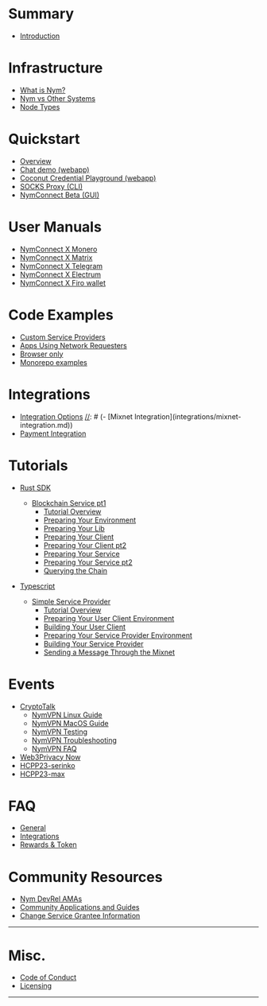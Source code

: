 # Summary

- [Introduction](introduction.md)

# Infrastructure

- [What is Nym?](infrastructure/nym.md)
- [Nym vs Other Systems](infrastructure/nym-vs-others.md)
- [Node Types](infrastructure/node-types.md)

# Quickstart

- [Overview](quickstart/overview.md)
- [Chat demo (webapp)](quickstart/chat-demo.md)
- [Coconut Credential Playground (webapp)](quickstart/cred-playground.md)
- [SOCKS Proxy (CLI)](quickstart/socks-proxy.md)
- [NymConnect Beta (GUI)](quickstart/nymconnect-gui.md)

# User Manuals

- [NymConnect X Monero](tutorials/monero.md)
- [NymConnect X Matrix](tutorials/matrix.md)
- [NymConnect X Telegram](tutorials/telegram.md)
- [NymConnect X Electrum](tutorials/electrum.md)
- [NymConnect X Firo wallet](tutorials/firo.md)

# Code Examples

- [Custom Service Providers](examples/custom-services.md)
- [Apps Using Network Requesters](examples/using-nrs.md)
- [Browser only](examples/browser-only.md)
- [Monorepo examples](examples/monorepo-examples.md)

# Integrations

- [Integration Options](integrations/integration-options.md)
[//]: # (- [Mixnet Integration]&#40;integrations/mixnet-integration.md&#41;)
- [Payment Integration](integrations/payment-integration.md)

# Tutorials

- [Rust SDK](tutorials/rust-sdk.md)
	- [Blockchain Service pt1](tutorials/cosmos-service/intro.md)
		- [Tutorial Overview](tutorials/cosmos-service/overview.md)
		- [Preparing Your Environment](tutorials/cosmos-service/preparing-env.md)
		- [Preparing Your Lib](tutorials/cosmos-service/lib.md)
		- [Preparing Your Client](tutorials/cosmos-service/client.md)
		- [Preparing Your Client pt2](tutorials/cosmos-service/client-src.md)
		- [Preparing Your Service](tutorials/cosmos-service/service.md)
		- [Preparing Your Service pt2](tutorials/cosmos-service/service-src.md)
		- [Querying the Chain](tutorials/cosmos-service/querying.md)

- [Typescript](tutorials/typescript.md)
    - [Simple Service Provider](tutorials/simple-service-provider/simple-service-provider.md)
      	- [Tutorial Overview](tutorials/simple-service-provider/overview.md)
      	- [Preparing Your User Client Environment](tutorials/simple-service-provider/preparating-env.md)
      	- [Building Your User Client](tutorials/simple-service-provider/user-client.md)
      	- [Preparing Your Service Provider Environment](tutorials/simple-service-provider/preparating-env2.md)
      	- [Building Your Service Provider](tutorials/simple-service-provider/service-provider.md)
      	- [Sending a Message Through the Mixnet](tutorials/simple-service-provider/sending-message.md)

[//]: # (TODO make generic )
[//]: # (# Shipyard Builders Hackathon 2023 )
[//]: # (- [General Info & Resources]&#40;shipyard/general.md&#41;)
[//]: # (- [Hackathon Challenges]&#40;shipyard/challenges-overview.md&#41;)
[//]: # (- [A Note on Infrastructure]&#40;shipyard/infra.md&#41;)
[//]: # (- [Submission Guidelines]&#40;shipyard/guidelines.md&#41;)

# Events

- [CryptoTalk](events/cryptotalk/nym-vpn.md)
    - [NymVPN Linux Guide](events/cryptotalk/nym-vpn-linux.md)
    - [NymVPN MacOS Guide](events/cryptotalk/nym-vpn-mac.md)
    - [NymVPN Testing](events/cryptotalk/nym-vpn-testing.md)
    - [NymVPN Troubleshooting](events/cryptotalk/nym-vpn-troubleshooting.md)
    - [NymVPN FAQ](events/cryptotalk/nym-vpn-faq.md)
- [Web3Privacy Now](./events/web3-privacy.md)
- [HCPP23-serinko](./events/hcpp23-serinko.md)
- [HCPP23-max](./events/hcpp23-max.md)

# FAQ
- [General](faq/general-faq.md)
- [Integrations](faq/integrations-faq.md)
- [Rewards & Token](faq/rewards-faq.md)

# Community Resources

- [Nym DevRel AMAs](community-resources/ama.md)
- [Community Applications and Guides](community-resources/community-applications-and-guides.md)
- [Change Service Grantee Information](info-request.md)

---
# Misc.
- [Code of Conduct](coc.md)
- [Licensing](licensing.md)
---
